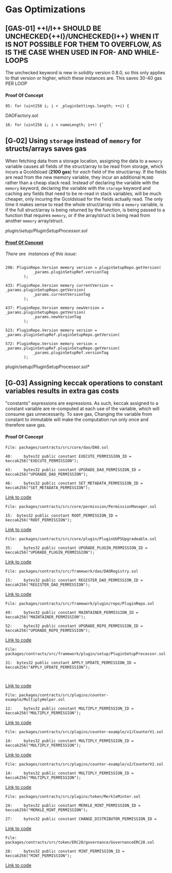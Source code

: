 # Gas Optimizations

## \[GAS-01\] ++I/I++ SHOULD BE UNCHECKED{++I}/UNCHECKED{I++} WHEN IT IS NOT POSSIBLE FOR THEM TO OVERFLOW, AS IS THE CASE WHEN USED IN FOR- AND WHILE-LOOPS

The unchecked keyword is new in solidity version 0.8.0, so this only applies to that version or higher, which these instances are. This saves 30-40 gas PER LOOP

#### Proof Of Concept

```solidity
95: for (uint256 i; i < _pluginSettings.length; ++i) {
```

DAOFactory.sol

```solidity
16: for (uint256 i; i < nameLength; i++) {`
```

## \[G‑02\] Using `storage` instead of `memory` for structs/arrays saves gas

When fetching data from a storage location, assigning the data to a `memory` variable causes all fields of the struct/array to be read from storage, which incurs a Gcoldsload (**2100 gas**) for *each* field of the struct/array. If the fields are read from the new memory variable, they incur an additional `MLOAD` rather than a cheap stack read. Instead of declaring the variable with the `memory` keyword, declaring the variable with the `storage` keyword and caching any fields that need to be re-read in stack variables, will be much cheaper, only incuring the Gcoldsload for the fields actually read. The only time it makes sense to read the whole struct/array into a `memory` variable, is if the full struct/array is being returned by the function, is being passed to a function that requires `memory`, or if the array/struct is being read from another `memory` array/struct.

*plugin/setup/PluginSetupProcessor.sol*

#### <ins>Proof Of Concept</ins>
*There are  instances of this issue:*

```solidity

298: PluginRepo.Version memory version = pluginSetupRepo.getVersion(
            _params.pluginSetupRef.versionTag
        );
		
433: PluginRepo.Version memory currentVersion = _params.pluginSetupRepo.getVersion(
            _params.currentVersionTag
        );

437: PluginRepo.Version memory newVersion = _params.pluginSetupRepo.getVersion(
            _params.newVersionTag
        );

523: PluginRepo.Version memory version = _params.pluginSetupRef.pluginSetupRepo.getVersion(

572: PluginRepo.Version memory version = _params.pluginSetupRef.pluginSetupRepo.getVersion(
            _params.pluginSetupRef.versionTag
        );
```

plugin/setup/PluginSetupProcessor.sol*

## \[G‑03\] Assigning keccak operations to constant variables results in extra gas costs
"constants" expressions are expressions. As such, keccak assigned to a constant variable are re-computed at each use of the variable, which will consume gas unnecessarily. To save gas, Changing the variable from constant to immutable will make the computation run only once and therefore save gas.

#### Proof Of Concept

```solidity
File: packages/contracts/src/core/dao/DAO.sol

40:     bytes32 public constant EXECUTE_PERMISSION_ID = keccak256("EXECUTE_PERMISSION");

43:     bytes32 public constant UPGRADE_DAO_PERMISSION_ID = keccak256("UPGRADE_DAO_PERMISSION");

46:     bytes32 public constant SET_METADATA_PERMISSION_ID = keccak256("SET_METADATA_PERMISSION");

```
[Link to code](https://github.com/code-423n4/2023-03-aragon/tree/main/packages/contracts/src/core/dao/DAO.sol)

```solidity
File: packages/contracts/src/core/permission/PermissionManager.sol

15:  bytes32 public constant ROOT_PERMISSION_ID = keccak256("ROOT_PERMISSION");

```
[Link to code](https://github.com/code-423n4/2023-03-aragon/tree/main/packages/contracts/src/core/permission/PermissionManager.sol)

```solidity
File: packages/contracts/src/core/plugin/PluginUUPSUpgradeable.sol

35:     bytes32 public constant UPGRADE_PLUGIN_PERMISSION_ID = keccak256("UPGRADE_PLUGIN_PERMISSION");

```
[Link to code](https://github.com/code-423n4/2023-03-aragon/tree/main/packages/contracts/src/core/plugin/PluginUUPSUpgradeable.sol)

```solidity
File: packages/contracts/src/framework/dao/DAORegistry.sol

15:     bytes32 public constant REGISTER_DAO_PERMISSION_ID = keccak256("REGISTER_DAO_PERMISSION");

```
[Link to code](https://github.com/code-423n4/2023-03-aragon/tree/main/packages/contracts/src/framework/dao/DAORegistry.sol)

```solidity
File: packages/contracts/src/framework/plugin/repo/PluginRepo.sol

49:     bytes32 public constant MAINTAINER_PERMISSION_ID = keccak256("MAINTAINER_PERMISSION");

52:     bytes32 public constant UPGRADE_REPO_PERMISSION_ID = keccak256("UPGRADE_REPO_PERMISSION");

```
[Link to code](https://github.com/code-423n4/2023-03-aragon/tree/main/packages/contracts/src/framework/plugin/repo/PluginRepo.sol)

```solidity
File: packages/contracts/src/framework/plugin/setup/PluginSetupProcessor.sol

31:  bytes32 public constant APPLY_UPDATE_PERMISSION_ID = keccak256("APPLY_UPDATE_PERMISSION");



```
[Link to code](https://github.com/code-423n4/2023-03-aragon/tree/main/packages/contracts/src/framework/plugin/setup/PluginSetupProcessor.sol)
```solidity
File: packages/contracts/src/plugins/counter-example/MultiplyHelper.sol

12:     bytes32 public constant MULTIPLY_PERMISSION_ID = keccak256("MULTIPLY_PERMISSION");

```
[Link to code](https://github.com/code-423n4/2023-03-aragon/tree/main/packages/contracts/src/plugins/counter-example/MultiplyHelper.sol)
```solidity
File: packages/contracts/src/plugins/counter-example/v1/CounterV1.sol

14:     bytes32 public constant MULTIPLY_PERMISSION_ID = keccak256("MULTIPLY_PERMISSION");

```
[Link to code](https://github.com/code-423n4/2023-03-aragon/tree/main/packages/contracts/src/plugins/counter-example/v1/CounterV1.sol)

```solidity
File: packages/contracts/src/plugins/counter-example/v2/CounterV2.sol

14:     bytes32 public constant MULTIPLY_PERMISSION_ID = keccak256("MULTIPLY_PERMISSION");

```
[Link to code](https://github.com/code-423n4/2023-03-aragon/tree/main/packages/contracts/src/plugins/counter-example/v2/CounterV2.sol)
```solidity
File: packages/contracts/src/plugins/token/MerkleMinter.sol

24:     bytes32 public constant MERKLE_MINT_PERMISSION_ID = keccak256("MERKLE_MINT_PERMISSION");

27:     bytes32 public constant CHANGE_DISTRIBUTOR_PERMISSION_ID =

```
[Link to code](https://github.com/code-423n4/2023-03-aragon/tree/main/packages/contracts/src/plugins/token/MerkleMinter.sol)

```solidity
File: packages/contracts/src/token/ERC20/governance/GovernanceERC20.sol

28:     bytes32 public constant MINT_PERMISSION_ID = keccak256("MINT_PERMISSION");

```
[Link to code](https://github.com/code-423n4/2023-03-aragon/tree/main/packages/contracts/src/token/ERC20/governance/GovernanceERC20.sol)

